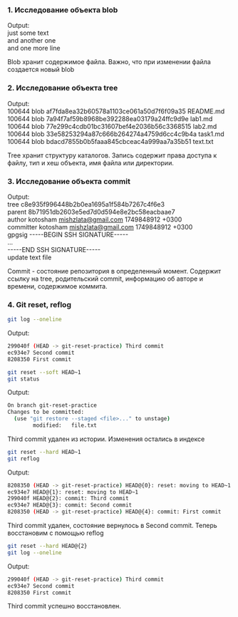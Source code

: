 ### 1. Исследование объекта blob
Output:  
just some text  
and another one  
and one more line  
  
Blob хранит содержимое файла. Важно, что при изменении файла создается новый blob  
  
### 2. Исследование объекта tree
Output:  
100644 blob af7fda8ea32b60578a1103ce061a50d7f6f09a35    README.md  
100644 blob 7a94f7af59b8968be392288ea03179a24ffc9d9e    lab1.md  
100644 blob 77e299c4cdb01bc31607bef4e2036b56c3368515    lab2.md  
100644 blob 33e58253294a87c666b264274a4759d6cc4c9b4a    task1.md  
100644 blob bdacd7855b0b5faaa845cbceac4a999aa7a35b51    text.txt  
  
Tree хранит структуру каталогов. Запись содержит права доступа к файлу, тип и хеш объекта, имя файла или директории.  

### 3. Исследование объекта commit
Output:  
tree c8e935f996448b2b0ea1695a1f584b7267c4f6e3  
parent 8b71951db2603e5ed7d0d594e8e2bc58eacbaae7  
author kotosham <mishzlata@gmail.com> 1749848912 +0300  
committer kotosham <mishzlata@gmail.com> 1749848912 +0300  
gpgsig -----BEGIN SSH SIGNATURE-----  
...  
 -----END SSH SIGNATURE-----  
update text file  
  
Commit - состояние репозитория в определенный момент. Содержит ссылку на tree, родительский commit, информацию об авторе и времени, содержимое коммита.  

### 4. Git reset, reflog
```sh
git log --oneline
```
  
Output:  
```sh
299040f (HEAD -> git-reset-practice) Third commit  
ec934e7 Second commit  
8208350 First commit  
```
  
```sh
git reset --soft HEAD~1
git status
```
  
Output:  
```sh
On branch git-reset-practice  
Changes to be committed:  
  (use "git restore --staged <file>..." to unstage)  
        modified:   file.txt  
```
  
Third commit удален из истории. Изменения остались в индексе
  
```sh
git reset --hard HEAD~1
git reflog
```
  
Output:  
```sh
8208350 (HEAD -> git-reset-practice) HEAD@{0}: reset: moving to HEAD~1  
ec934e7 HEAD@{1}: reset: moving to HEAD~1  
299040f HEAD@{2}: commit: Third commit  
ec934e7 HEAD@{3}: commit: Second commit  
8208350 (HEAD -> git-reset-practice) HEAD@{4}: commit: First commit  
```
  
Third commit удален, состояние вернулось в Second commit. Теперь восстановим с помощью reflog  
  
```sh  
git reset --hard HEAD@{2}  
git log --oneline  
```  
  
Output:  
```sh
299040f (HEAD -> git-reset-practice) Third commit  
ec934e7 Second commit  
8208350 First commit  
```
  
Third commit успешно восстановлен.